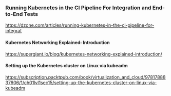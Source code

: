 
### Running Kubernetes in the CI Pipeline For Integration and End-to-End Tests

https://dzone.com/articles/running-kubernetes-in-the-ci-pipeline-for-integrat

#### Kubernetes Networking Explained: Introduction

https://supergiant.io/blog/kubernetes-networking-explained-introduction/


#### Setting up the Kubernetes cluster on Linux via kubeadm

https://subscription.packtpub.com/book/virtualization_and_cloud/9781788837606/1/ch01lvl1sec15/setting-up-the-kubernetes-cluster-on-linux-via-kubeadm


